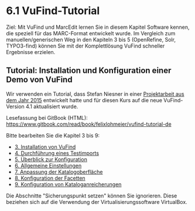 # 6.1 VuFind-Tutorial

Ziel: Mit VuFind und MarcEdit lernen Sie in diesem Kapitel Software kennen, die speziell für das MARC-Format entwickelt wurde. Im Vergleich zum manuellen/generischen Weg in den Kapiteln 3 bis 5 (OpenRefine, Solr, TYPO3-find) können Sie mit der Komplettlösung VuFind schneller Ergebnisse erzielen.

## Tutorial: Installation und Konfiguration einer Demo von VuFind

Wir verwenden ein Tutorial, dass Stefan Niesner in einer [Projektarbeit aus dem Jahr 2015]((http://malisprojekte.web.th-koeln.de/wordpress/stefan-niesner/)) entwickelt hatte und für diesen Kurs auf die neue VuFind-Version 4.1 aktualisiert wurde.

Lesefassung bei GitBook \(HTML\): <https://www.gitbook.com/read/book/felixlohmeier/vufind-tutorial-de>

Bitte bearbeiten Sie die Kapitel 3 bis 9:

* [3. Installation von VuFind](https://felixlohmeier.gitbooks.io/vufind-tutorial-de/content/03_Installation_VuFind.html)
* [4. Durchführung eines Testimports](https://felixlohmeier.gitbooks.io/vufind-tutorial-de/content/04_Installation_Testimport.html)
* [5. Überblick zur Konfiguration](https://felixlohmeier.gitbooks.io/vufind-tutorial-de/content/05_Konfiguration_Ueberblick.html)
* [6. Allgemeine Einstellungen](https://felixlohmeier.gitbooks.io/vufind-tutorial-de/content/06_Konfiguration_Allgemein.html)
* [7. Anpassung der Katalogoberfläche](https://felixlohmeier.gitbooks.io/vufind-tutorial-de/content/07_Konfiguration_Katalogoberflaeche.html)
* [8. Konfiguration der Facetten](https://felixlohmeier.gitbooks.io/vufind-tutorial-de/content/08_Konfiguration_Facetten.html)
* [9. Konfiguration von Kataloganreicherungen](https://felixlohmeier.gitbooks.io/vufind-tutorial-de/content/09_Konfiguration_Kataloganreicherungen.html)

Die Abschnitte "Sicherungspunkt setzen" können Sie ignorieren. Diese beziehen sich auf die Verwendung der Virtualisierungssoftware VirtualBox.
